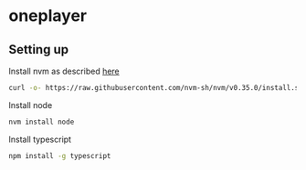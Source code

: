 # oneplayer

## Setting up
Install nvm as described [here](https://github.com/nvm-sh/nvm#install--update-script)
```bash
curl -o- https://raw.githubusercontent.com/nvm-sh/nvm/v0.35.0/install.sh | bash
```
Install node
```bash
nvm install node
```
Install typescript
```bash
npm install -g typescript
```

